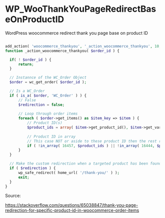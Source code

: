 # WP_WooThankYouPageRedirectBaseOnProductID
WordPress woocommerce redirect thank you page base on product ID

```PHP

add_action( 'woocommerce_thankyou', '_action_woocommerce_thankyou', 10, 1 );
function _action_woocommerce_thankyou( $order_id ) {

  if( ! $order_id ) {
      return;
  }

  // Instannce of the WC_Order Object
  $order = wc_get_order( $order_id ); 

  // Is a WC_Order
  if ( is_a( $order, 'WC_Order' ) ) {
      // False
      $redirection = false;
      
      // Loop through order items
      foreach ( $order->get_items() as $item_key => $item ) {
          // Product ID(s)
          $product_ids = array( $item->get_product_id(), $item->get_variation_id() );
          
          // Product ID in array
          // This case NOT or aside to these product ID then the rest redirect to TY page 2
          if ( !in_array( 16457, $product_ids ) || !in_array( 16444, $product_ids ) ) { $redirection = true; }
      }
  }

  // Make the custom redirection when a targeted product has been found in the order
  if ( $redirection ) {
      wp_safe_redirect( home_url( '/thank-you/' ) );
      exit;
  }
}

```

Source: 

https://stackoverflow.com/questions/65038847/thank-you-page-redirection-for-specific-product-id-in-woocommerce-order-items
